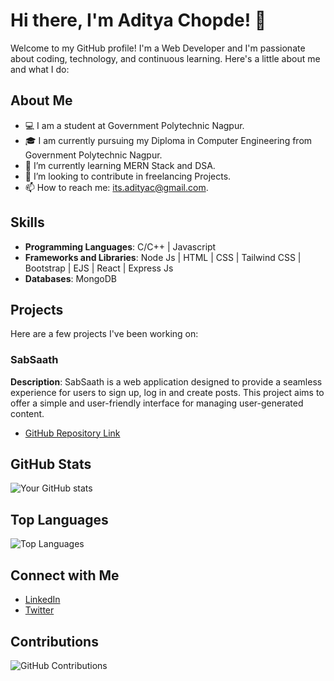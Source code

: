 # Hi there, I'm Aditya Chopde! 👋

Welcome to my GitHub profile! I'm a Web Developer and I'm passionate about coding, technology, and continuous learning. Here's a little about me and what I do:

## About Me

- 💻 I am a student at Government Polytechnic Nagpur.
- 🎓 I am currently pursuing my Diploma in Computer Engineering from Government Polytechnic Nagpur.
- 🌱 I’m currently learning MERN Stack and DSA.
- 🤔 I’m looking to contribute in freelancing Projects.
- 📫 How to reach me: its.adityac@gmail.com.

## Skills

- **Programming Languages**: C/C++ | Javascript 
- **Frameworks and Libraries**: Node Js | HTML | CSS | Tailwind CSS | Bootstrap | EJS | React | Express Js
- **Databases**: MongoDB

## Projects

Here are a few projects I've been working on:

### SabSaath
**Description**: SabSaath is a web application designed to provide a seamless experience for users to sign up, log in and create posts. This project aims to offer a simple and user-friendly interface for managing user-generated content.
- [GitHub Repository Link](https://github.com/aditya-chopde/sabsaath)

## GitHub Stats

![Your GitHub stats](https://github-readme-stats.vercel.app/api?username=aditya-chopde&show_icons=true&theme=radical)

## Top Languages

![Top Languages](https://github-readme-stats.vercel.app/api/top-langs/?username=aditya-chopde&layout=compact&theme=radical)

## Connect with Me

- [LinkedIn](https://www.linkedin.com/in/aditya-chopde-486a102a2/)
- [Twitter](https://x.com/aditya_devloper?s=09)

## Contributions

![GitHub Contributions](https://github-readme-streak-stats.herokuapp.com/?user=aditya-chopde&theme=radical)

